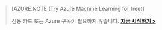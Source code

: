 >[AZURE.NOTE (Try Azure Machine Learning for free)]
>
>신용 카드 또는 Azure 구독이 필요하지 않습니다. <a href="https://studio.azureml.net/Home" target="_blank">**지금 시작하기 >**</a>

<!---HONumber=July15_HO3-->